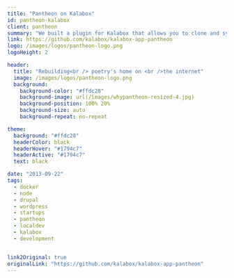 ```yaml
---
title: "Pantheon on Kalabox"
id: pantheon-kalabox
client: pantheon
summary: "We built a plugin for Kalabox that allows you to clone and sync your Pantheon site to your local."
link: https://github.com/kalabox/kalabox-app-pantheon
logo: /images/logos/pantheon-logo.png
logoHeight: 2

header:
  title: "Rebuilding<br /> poetry's home on <br />the internet"
  image: /images/logos/pantheon-logo.png
  background:
    background-color: "#ffdc28"
    background-image: url(/images/whypantheon-resized-4.jpg)
    background-position: 100% 20%
    background-size: auto
    background-repeat: no-repeat

theme:
  background: "#ffdc28"
  headerColor: black
  headerHover: "#1794c7"
  headerActive: "#1794c7"
  text: black

date: "2013-09-22"
tags:
  - docker
  - node
  - drupal
  - wordpress
  - startups
  - pantheon
  - localdev
  - kalabox
  - development


link2Original: true
originalLink: "https://github.com/kalabox/kalabox-app-pantheon"
---
```


